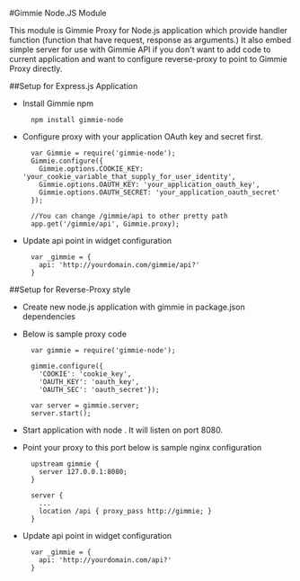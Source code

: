 #Gimmie Node.JS Module

This module is Gimmie Proxy for Node.js application which provide handler function (function that have request, response
as arguments.) It also embed simple server for use with Gimmie API if you don't want to add code to current application
and want to configure reverse-proxy to point to Gimmie Proxy directly.

##Setup for Express.js Application

- Install Gimmie npm

        npm install gimmie-node

- Configure proxy with your application OAuth key and secret first.

        var Gimmie = require('gimmie-node');
        Gimmie.configure({
          Gimmie.options.COOKIE_KEY: 'your_cookie_variable_that_supply_for_user_identity',
          Gimmie.options.OAUTH_KEY: 'your_application_oauth_key',
          Gimmie.options.OAUTH_SECRET: 'your_application_oauth_secret'
        });

        //You can change /gimmie/api to other pretty path
        app.get('/gimmie/api', Gimmie.proxy);

- Update api point in widget configuration

        var _gimmie = {
          api: 'http://yourdomain.com/gimmie/api?'
        }

##Setup for Reverse-Proxy style

- Create new node.js application with gimmie in package.json dependencies
- Below is sample proxy code

        var gimmie = require('gimmie-node');

        gimmie.configure({
          'COOKIE': 'cookie_key',
          'OAUTH_KEY': 'oauth_key',
          'OAUTH_SEC': 'oauth_secret'});

        var server = gimmie.server;
        server.start();

- Start application with node <your node.js file>. It will listen on port 8080.
- Point your proxy to this port below is sample nginx configuration

        upstream gimmie {
          server 127.0.0.1:8080;
        }

        server {
          ...
          location /api { proxy_pass http://gimmie; }
        }

- Update api point in widget configuration

        var _gimmie = {
          api: 'http://yourdomain.com/api?'
        }

